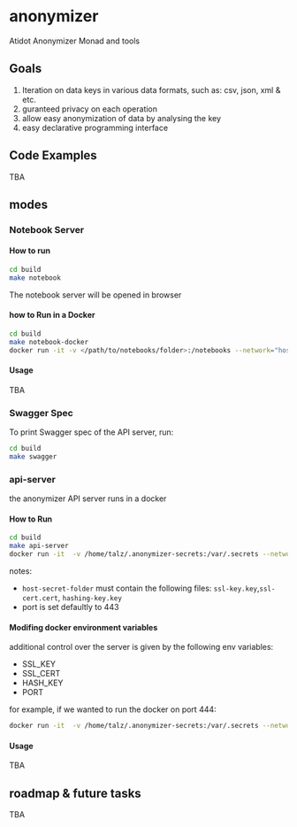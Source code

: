 # anonymizer

Atidot Anonymizer Monad and tools

## Goals

1. Iteration on data keys in various data formats, such as: csv, json, xml & etc.
1. guranteed privacy on each operation
1. allow easy anonymization of data by analysing the key
1. easy declarative programming interface

## Code Examples

TBA

## modes

### Notebook Server

#### How to run

```bash
cd build
make notebook
```

The notebook server will be opened in browser

#### how to Run in a Docker

```bash
cd build
make notebook-docker
docker run -it -v </path/to/notebooks/folder>:/notebooks --network="host" anonymizer-notebook
```

#### Usage

TBA

### Swagger Spec

To print Swagger spec of the API server, run:

```bash
cd build
make swagger
```

### api-server

the anonymizer API server runs in a docker

#### How to Run

```bash
cd build
make api-server
docker run -it  -v /home/talz/.anonymizer-secrets:/var/.secrets --network="host" anonymizer-api
```

notes:

* `host-secret-folder` must contain the following files: `ssl-key.key`,`ssl-cert.cert`, `hashing-key.key`
* port is set defaultly to 443

#### Modifing docker environment variables

additional control over the server is given by the following env variables:

* SSL_KEY
* SSL_CERT
* HASH_KEY
* PORT

for example, if we wanted to run the docker on port 444:

```bash
docker run -it  -v /home/talz/.anonymizer-secrets:/var/.secrets --network="host" -e PORT=444 anonymizer-api
```

#### Usage

TBA

## roadmap & future tasks

TBA
